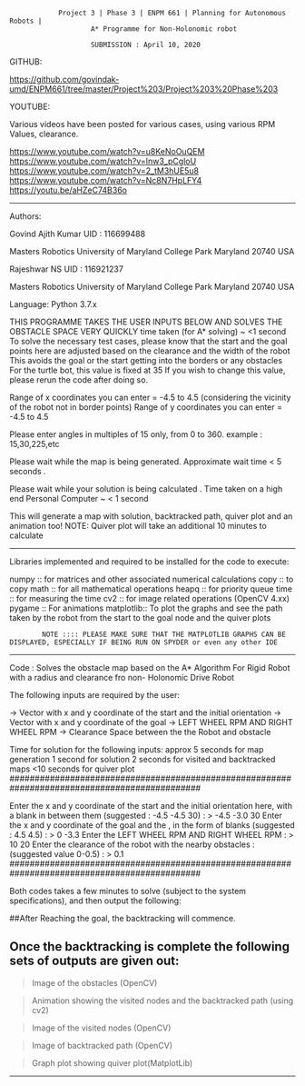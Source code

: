 
				Project 3 | Phase 3 | ENPM 661 | Planning for Autonomous Robots |
						A* Programme for Non-Holonomic robot

						SUBMISSION : April 10, 2020


GITHUB: 

https://github.com/govindak-umd/ENPM661/tree/master/Project%203/Project%203%20Phase%203 

YOUTUBE:

Various videos have been posted for various cases, using various RPM Values, clearance.

https://www.youtube.com/watch?v=u8KeNoOuQEM
https://www.youtube.com/watch?v=Inw3_pCgloU
https://www.youtube.com/watch?v=2_tM3hUE5u8
https://www.youtube.com/watch?v=Nc8N7HpLFY4
https://youtu.be/aHZeC74B36o


_________________________________________________________________________________________
Authors: 

Govind Ajith Kumar
UID : 116699488

Masters Robotics 
University of Maryland
College Park
Maryland
20740 USA

Rajeshwar NS
UID : 116921237

Masters Robotics
University of Maryland
College Park
Maryland
20740 USA

Language: Python 3.7.x

THIS PROGRAMME TAKES THE USER INPUTS BELOW AND SOLVES THE OBSTACLE SPACE VERY QUICKLY
time taken (for A* solving) ~ <1 second
To solve the necessary test cases, please know that the start and the goal points here are adjusted based on the clearance and the width of the robot
This avoids the goal or the start getting into the borders or any obstacles
For the turtle bot, this value is fixed at 35
If you wish to change this value, please rerun the code after doing so.

Range of x coordinates you can enter  =  -4.5 to 4.5 (considering the vicinity of the robot not in border points)
Range of y coordinates you can enter  =  -4.5 to 4.5

Please enter angles in multiples of 15 only, from 0 to 360. example : 15,30,225,etc

Please wait while the map is being generated. Approximate wait time < 5 seconds . 

Please wait while your solution is being calculated . 
Time taken on a high end Personal Computer ~ < 1 second

This will generate a map with solution, backtracked path, quiver plot and an animation too! 
NOTE: Quiver plot will take an additional 10 minutes to calculate 

_________________________________________________________________________________________
Libraries implemented and required to be installed for the code to execute:

numpy :: for matrices and other associated numerical calculations
copy :: to copy
math :: for all mathematical operations
heapq :: for priority queue
time :: for measuring the time
cv2 :: for image related operations (OpenCV 4.xx)
pygame :: For animations
matplotlib:: To plot the graphs and see the path taken by the robot from the start to the goal node and the quiver plots

			NOTE :::: PLEASE MAKE SURE THAT THE MATPLOTLIB GRAPHS CAN BE DISPLAYED, ESPECIALLY IF BEING RUN ON SPYDER or even any other IDE
_________________________________________________________________________________________

Code : Solves the obstacle map based on the A* Algorithm For Rigid Robot with a radius and clearance fro non- Holonomic Drive Robot

The following inputs are required by the user:

-> Vector with x and y coordinate of the start and the initial orientation
-> Vector with x and y coordinate of the goal
-> LEFT WHEEL RPM AND RIGHT WHEEL RPM
-> Clearance Space between the the Robot and obstacle

Time for solution for the following inputs: 
approx 5 seconds for map generation
1 second for solution
2 seconds for visited and backtracked maps
<10 seconds for quiver plot
##############################################################################################

Enter the x and y coordinate of the start and the initial orientation here, with a blank in between them (suggested : -4.5 -4.5 30) : > -4.5 -3.0 30
Enter the x and y coordinate of the goal and the , in the form of blanks (suggested : 4.5 4.5) : > 0 -3.3
Enter the LEFT WHEEL RPM AND RIGHT WHEEL RPM  : > 10 20
Enter the clearance of the robot with the nearby obstacles : (suggested value 0-0.5) : > 0.1
##############################################################################################


Both codes takes a few minutes to solve (subject to the system specifications), and then output 
the following:

##After Reaching the goal, the backtracking will commence.

## Once the backtracking is complete the following sets of outputs are given out:

> Image of the obstacles (OpenCV)

> Animation showing the visited nodes and the backtracked path (using cv2)

> Image of the visited nodes (OpenCV)

> Image of backtracked path (OpenCV)

> Graph plot showing quiver plot(MatplotLib)

---------------------------------------------------------------------------------------------
